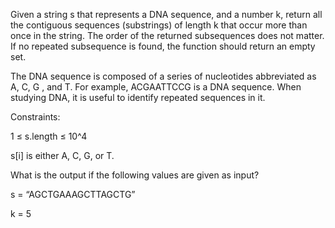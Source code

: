 Given a string s that represents a DNA sequence, and a number k, return all the contiguous sequences (substrings) of length k that occur more than once in the string. The order of the returned subsequences does not matter. If no repeated subsequence is found, the function should return an empty set.

The DNA sequence is composed of a series of nucleotides abbreviated as A, C, G , and T.
For example, ACGAATTCCG is a DNA sequence. When studying DNA, it is useful to identify repeated sequences in it.

Constraints:

1 ≤ s.length ≤ 10^4
 
s[i] is either A, C, G, or T.

What is the output if the following values are given as input?

s = “AGCTGAAAGCTTAGCTG”

k = 5
